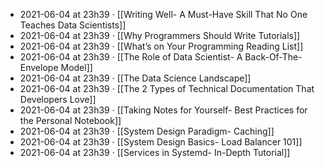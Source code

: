 - 2021-06-04 at 23h39 · [[Writing Well- A Must-Have Skill That No One Teaches Data Scientists]]
- 2021-06-04 at 23h39 · [[Why Programmers Should Write Tutorials]]
- 2021-06-04 at 23h39 · [[What’s on Your Programming Reading List]]
- 2021-06-04 at 23h39 · [[The Role of Data Scientist- A Back-Of-The-Envelope Model]]
- 2021-06-04 at 23h39 · [[The Data Science Landscape]]
- 2021-06-04 at 23h39 · [[The 2 Types of Technical Documentation That  Developers Love]]
- 2021-06-04 at 23h39 · [[Taking Notes for Yourself- Best Practices for the Personal Notebook]]
- 2021-06-04 at 23h39 · [[System Design Paradigm- Caching]]
- 2021-06-04 at 23h39 · [[System Design Basics- Load Balancer 101]]
- 2021-06-04 at 23h39 · [[Services in Systemd- In-Depth Tutorial]]
